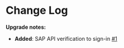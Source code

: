 # Change Log
**Upgrade notes:**

- **Added**: SAP API verification to sign-in [#1](https://github.com/CodiTramuntana/decidim-suara-app/pull/1) 